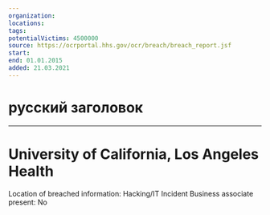 ```yaml
---
organization: 
locations: 
tags: 
potentialVictims: 4500000
source: https://ocrportal.hhs.gov/ocr/breach/breach_report.jsf
start: 
end: 01.01.2015
added: 21.03.2021
---
```


# русский заголовок

---

# University of California, Los Angeles Health

Location of breached information: Hacking/IT Incident
Business associate present: No
